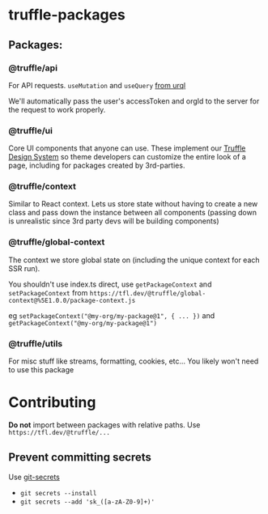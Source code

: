 # truffle-packages

## Packages:

### @truffle/api

For API requests. `useMutation` and `useQuery`
[from urql](https://formidable.com/open-source/urql/docs/api/urql/)

We'll automatically pass the user's accessToken and orgId to the server for the
request to work properly.

### @truffle/ui

Core UI components that anyone can use. These implement our
[Truffle Design System](https://github.com/trufflehq/design-system) so theme
developers can customize the entire look of a page, including for packages
created by 3rd-parties.

### @truffle/context

Similar to React context. Lets us store state without having to create a new
class and pass down the instance between all components (passing down is
unrealistic since 3rd party devs will be building components)

### @truffle/global-context

The context we store global state on (including the unique context for each SSR
run).

You shouldn't use index.ts direct, use `getPackageContext` and
`setPackageContext` from
`https://tfl.dev/@truffle/global-context@%5E1.0.0/package-context.js`

eg `setPackageContext("@my-org/my-package@1", { ... })` and
`getPackageContext("@my-org/my-package@1")`

### @truffle/utils

For misc stuff like streams, formatting, cookies, etc... You likely won't need
to use this package

# Contributing

**Do not** import between packages with relative paths. Use
`https://tfl.dev/@truffle/...`

## Prevent committing secrets

Use [git-secrets](https://github.com/awslabs/git-secrets#installing-git-secrets)

- `git secrets --install`
- `git secrets --add 'sk_([a-zA-Z0-9]+)'`
